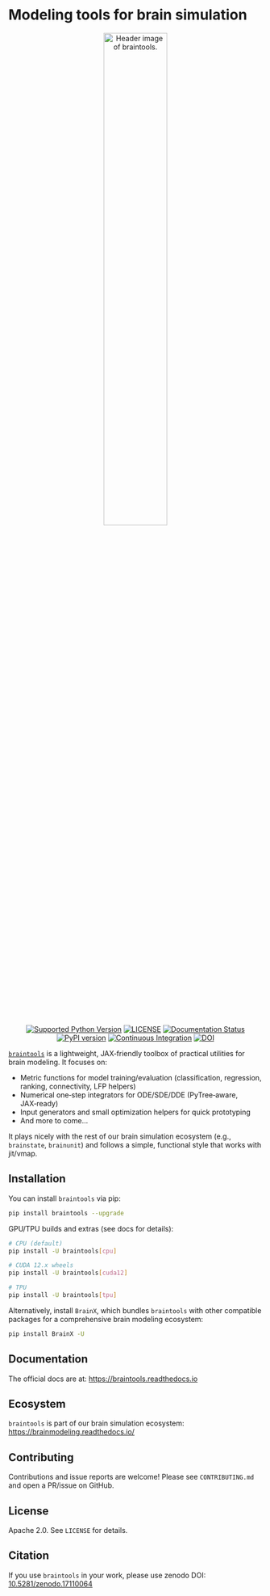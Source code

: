# Modeling tools for brain simulation

<p align="center">
  	<img alt="Header image of braintools." src="https://raw.githubusercontent.com/chaobrain/braintools/main/docs/_static/braintools.jpg" width=50%>
</p>


<p align="center">
	<a href="https://pypi.org/project/braintools/"><img alt="Supported Python Version" src="https://img.shields.io/pypi/pyversions/braintools"></a>
	<a href="https://github.com/brainpy/braintools/blob/main/LICENSE"><img alt="LICENSE" src="https://img.shields.io/badge/License-Apache%202.0-blue.svg"></a>
    <a href='https://braintools.readthedocs.io/?badge=latest'>
        <img src='https://readthedocs.org/projects/braintools/badge/?version=latest' alt='Documentation Status' />
    </a>  	
    <a href="https://badge.fury.io/py/braintools"><img alt="PyPI version" src="https://badge.fury.io/py/braintools.svg"></a>
    <a href="https://github.com/brainpy/braintools/actions/workflows/CI.yml"><img alt="Continuous Integration" src="https://github.com/brainpy/braintools/actions/workflows/CI.yml/badge.svg"></a>
    <a href="https://doi.org/10.5281/zenodo.17110064"><img src="https://zenodo.org/badge/776629792.svg" alt="DOI"></a>
</p>


[``braintools``](https://github.com/brainpy/braintools) is a lightweight, JAX‑friendly toolbox of practical utilities for brain modeling. It focuses on:

- Metric functions for model training/evaluation (classification, regression, ranking, connectivity, LFP helpers)
- Numerical one‑step integrators for ODE/SDE/DDE (PyTree‑aware, JAX‑ready)
- Input generators and small optimization helpers for quick prototyping
- And more to come...

It plays nicely with the rest of our brain simulation ecosystem (e.g., `brainstate`, `brainunit`) and follows a simple, functional style that works with jit/vmap.


## Installation

You can install ``braintools`` via pip:

```bash
pip install braintools --upgrade
```

GPU/TPU builds and extras (see docs for details):

```bash
# CPU (default)
pip install -U braintools[cpu]

# CUDA 12.x wheels
pip install -U braintools[cuda12]

# TPU
pip install -U braintools[tpu]
```

Alternatively, install `BrainX`, which bundles `braintools` with other compatible packages for a comprehensive brain modeling ecosystem:

```bash
pip install BrainX -U
```


## Documentation

The official docs are at: https://braintools.readthedocs.io



## Ecosystem

``braintools`` is part of our brain simulation ecosystem: https://brainmodeling.readthedocs.io/


## Contributing

Contributions and issue reports are welcome! Please see `CONTRIBUTING.md` and open a PR/issue on GitHub.


## License

Apache 2.0. See `LICENSE` for details.


## Citation

If you use ``braintools`` in your work, please use zenodo DOI: [10.5281/zenodo.17110064](https://doi.org/10.5281/zenodo.17110064)

